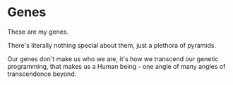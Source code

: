 # Genes


These are my genes.

There's literally nothing special about them, just a plethora of pyramids.

Our genes don't make us who we are, it's how we transcend our genetic programming, that makes us a Human being - one angle of many angles of transcendence beyond.
